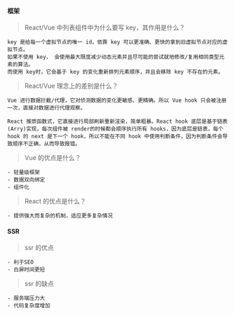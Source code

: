 #### 框架

> React/Vue 中列表组件中为什么要写 key，其作用是什么？

    key 是给每一个虚拟节点的唯一 id，依靠 key 可以更准确、更快的拿到旧虚拟节点对应的虚拟节点。
    如果不使用 key， 会使用最大限度减少动态元素并且尽可能的尝试就地修改/复用相同类型元素的算法。
    而使用 key时，它会基于 key 的变化重新排列元素顺序，并且会移除 key 不存在的元素。
   
> React/Vue 理念上的差别是什么？

    Vue 进行数据拦截/代理，它对侦测数据的变化更敏感、更精确。所以 Vue hook 只会被注册一次，直接对数据进行代理观察。
    
    React 推崇函数式，它直接进行局部刷新重新渲染，简单粗暴。React hook 底层是基于链表(Arry)实现，每次组件被 render的时候都会顺序执行所有 hooks，因为底层是链表，每个 hook 的 next 是下一个 hook，所以不能在不同 hook 中使用判断条件，因为判断条件会导致顺序不正确，从而导致报错。
    
> Vue 的优点是什么？
    
    - 轻量级框架
    - 数据双向绑定
    - 组件化
    
> React 的优点是什么？

    - 提供强大而复杂的机制，适应更多复杂情况          
    
#### SSR
    
> ssr 的优点

    - 利于SEO   
    - 白屏时间更短

> ssr 的缺点

    - 服务端压力大
    - 代码复杂度增加            